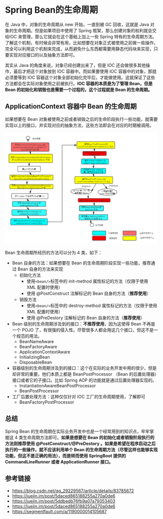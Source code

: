 # Spring Bean的生命周期

在 Java 中，对象的生命周期从 new 开始，一直到被 GC 回收，这就是 Java 对象的生命周期。但是如果项目中使用了 Spring 框架，那么创建对象的权利就会交给IOC 来管理，那么它就会在这个基础上加上一些 Spring 特有的生命周期方法。了解这个机制，有时候会非常有用，比如想要在对象正式被使用之前做一些操作，完全可以利用这个机制来完成，从而避免什么东西都需要用静态代码块来实现，只要实现对应接口的以及抽象方法即可。

其实从 Java 的角度来说，对象已经创建出来了，但是 IOC 还会做很多其他操作，最后才把这个对象放到 IOC 容器中。而如果要使用 IOC 容器中的对象，那就必须要等到 IOC 容器这个对象全部初始化完毕后，才能做使用。这就保证了这些方法都会在实际对象使用之前被执行。**IOC 容器的本质是为了管理 Bean，但是 Bean 的初始化和销毁也是需要一个过程的，这个过程就是 Bean 的生命周期。**

## ApplicationContext 容器中 Bean 的生命周期

如果想要在 Bean 对象被使用之前或者销毁之后的生命阶段执行一些功能，就需要实现以上的接口，并实现对应的抽象方法，这些方法即会在对应的时期被调用。

![](images/Snipaste_2020-06-23_14-48-59.png)

Bean 生命周期所经历的方法可以分为 4 类，如下：

- Bean 自身的方法：如果想要在 Bean 的生命周期阶段实现一些功能，推荐通过 Bean 自身的方法来实现
  - 初始化方法
    - 使用`<bean/>`标签中的 init-method 属性标记的方法（仅限于使用 XML 配置时使用）
    - 使用 @PostConstruct 注解标记的 Bean 自身的方法（**推荐使用**）
  - 销毁方法
    - 使用`<bean/>`标签中的 destroy-method 属性标记的方法（仅限于使用 XML 配置时使用）
    - 使用 @PreDestory 注解标记的 Bean 自身的方法（**推荐使用**）
- Bean 级别的生命周期涉及到的接口：**不推荐使用**，因为这使得 Bean 不再是一个 POJO 了，有很强的侵入性。尽管很多人都会用这几个接口，但这不是一个规范的用法。
  - BeanNameAware
  - BeanFactoryAware
  - ApplicationContextAware
  - InitializingBean
  - DisposableBean
- 容器级别的生命周期涉及到的接口：这个在实际的业务开发中用的很少，但是却非常的重要。他们本质上都是 BeanPostProcessor （Bean 的后置处理器）接口或者它的子接口。比如 Spring AOP 的功能就是通过后置处理器实现的。
  - InstantiationAwareBeanPostProcessor
  - BeanPostProcessor
- 工厂后置处理方法：这种仅仅针对 IOC 工厂的生命周期使用，了解即可
  - BeanFactoryPostProcessor

## 总结

Spring Bean 的生命周期在实际业务开发中也是一个经常用到的知识点，牢牢掌握这 4 类生命周期方法即可。**如果是想要在 Bean 的初始化或者销毁阶段执行的方法则推荐使用 @PostConstruct/@PreDestory 。如果是希望在程序启动之后执行的一些操作，就不应该利用单个 Bean 的生命周期方法（尽管这样也能够实现功能，但这不是正确的用法），而是转而使用 SpringBoot 提供的 CommandLineRunner 或者 ApplicationRunner 接口。**

## 参考链接

- https://blog.csdn.net/qq_29229567/article/details/83785672
- https://juejin.im/post/5daced865188255a270a0de6
- https://juejin.im/post/5ddbedb76fb9a07a79353403
- https://juejin.im/post/5daced865188255a270a0de6
- https://segmentfault.com/a/1190000014105687